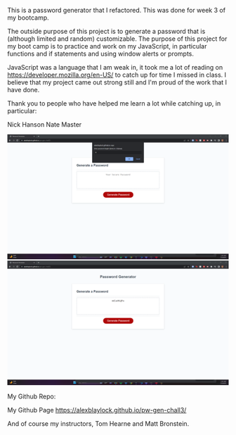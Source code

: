 This is a password generator that I refactored. This was done for week 3 of my bootcamp. 

The outside purpose of this project is to generate a password that is (although limited and random) customizable. The purpose of this project for my boot camp is to practice and work on my JavaScript, in particular functions and if statements and using window alerts or prompts.

JavaScript was a language that I am weak in, it took me a lot of reading on https://developer.mozilla.org/en-US/ to catch up for time I missed in class. I believe that my project came out strong still and I'm proud of the work that I have done.

Thank you to people who have helped me learn a lot while catching up, in particular:

Nick Hanson
Nate Master

![1st Screenshot](chall3ss.png)
![2nd Screenshot](chall3ss2.png)

My Github Repo: 

My Github Page
https://alexblaylock.github.io/pw-gen-chall3/

And of course my instructors, Tom Hearne and Matt Bronstein.

